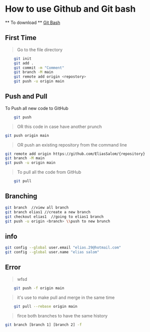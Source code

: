 # How to use Github and Git bash

** To download **
[Git Bash](https://gitforwindows.org/)

## First Time
> Go to the file directory
```sh
    git init 
    git add .
    git commit -m "Comment"
    git branch -M main
    git remote add origin <repostory>
    git push -u origin main
```
## Push and Pull
To Push all new code to GitHub
```sh
    git push 
```
> OR this code in case have another prunch
```sh
git push origin main
```
> OR push an existing repository from the command line
```sh
git remote add origin https://github.com/EliasSalom/{repository}
git branch -M main
git push -u origin main
```
> To pull all the code from GitHub
```sh
    git pull
```

## Branching
```sh
git branch  //view all branch
git branch elias1 //create a new branch
git checkout elias1  //going to elias1 branch
git push -u origin <branch> \\push to new brunch
```
## info
```sh
git config --global user.email "elias.29@hotmail.com"
git config --global user.name "elias salom"
```
## Error
> wfsd
```sh
    git push -f origin main
```
> it's use to make pull and merge in the same time
```sh
    git pull --rebase origin main
```
> firce both branches to have the same history
```sh
git branch [branch 1] [branch 2] -f
```
